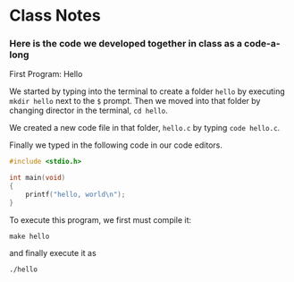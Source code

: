 # Class Notes

### Here is the code we developed together in class as a code-a-long

First Program: Hello

We started by typing into the terminal to create a folder `hello` by executing `mkdir hello` next to the `$` prompt. Then we moved into that folder by changing director in the terminal, `cd hello`.

We created a new code file in that folder, `hello.c` by typing `code hello.c`.

Finally we typed in the following code in our code editors.

```c
#include <stdio.h>

int main(void)
{
    printf("hello, world\n");
}

```

To execute this program, we first must compile it:

```
make hello
```

and finally execute it as

```
./hello
```


